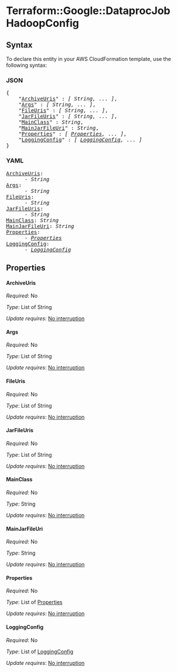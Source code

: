 # Terraform::Google::DataprocJob HadoopConfig

## Syntax

To declare this entity in your AWS CloudFormation template, use the following syntax:

### JSON

<pre>
{
    "<a href="#archiveuris" title="ArchiveUris">ArchiveUris</a>" : <i>[ String, ... ]</i>,
    "<a href="#args" title="Args">Args</a>" : <i>[ String, ... ]</i>,
    "<a href="#fileuris" title="FileUris">FileUris</a>" : <i>[ String, ... ]</i>,
    "<a href="#jarfileuris" title="JarFileUris">JarFileUris</a>" : <i>[ String, ... ]</i>,
    "<a href="#mainclass" title="MainClass">MainClass</a>" : <i>String</i>,
    "<a href="#mainjarfileuri" title="MainJarFileUri">MainJarFileUri</a>" : <i>String</i>,
    "<a href="#properties" title="Properties">Properties</a>" : <i>[ <a href="hadoopconfig-properties.md">Properties</a>, ... ]</i>,
    "<a href="#loggingconfig" title="LoggingConfig">LoggingConfig</a>" : <i>[ <a href="hadoopconfig-loggingconfig.md">LoggingConfig</a>, ... ]</i>
}
</pre>

### YAML

<pre>
<a href="#archiveuris" title="ArchiveUris">ArchiveUris</a>: <i>
      - String</i>
<a href="#args" title="Args">Args</a>: <i>
      - String</i>
<a href="#fileuris" title="FileUris">FileUris</a>: <i>
      - String</i>
<a href="#jarfileuris" title="JarFileUris">JarFileUris</a>: <i>
      - String</i>
<a href="#mainclass" title="MainClass">MainClass</a>: <i>String</i>
<a href="#mainjarfileuri" title="MainJarFileUri">MainJarFileUri</a>: <i>String</i>
<a href="#properties" title="Properties">Properties</a>: <i>
      - <a href="hadoopconfig-properties.md">Properties</a></i>
<a href="#loggingconfig" title="LoggingConfig">LoggingConfig</a>: <i>
      - <a href="hadoopconfig-loggingconfig.md">LoggingConfig</a></i>
</pre>

## Properties

#### ArchiveUris

_Required_: No

_Type_: List of String

_Update requires_: [No interruption](https://docs.aws.amazon.com/AWSCloudFormation/latest/UserGuide/using-cfn-updating-stacks-update-behaviors.html#update-no-interrupt)

#### Args

_Required_: No

_Type_: List of String

_Update requires_: [No interruption](https://docs.aws.amazon.com/AWSCloudFormation/latest/UserGuide/using-cfn-updating-stacks-update-behaviors.html#update-no-interrupt)

#### FileUris

_Required_: No

_Type_: List of String

_Update requires_: [No interruption](https://docs.aws.amazon.com/AWSCloudFormation/latest/UserGuide/using-cfn-updating-stacks-update-behaviors.html#update-no-interrupt)

#### JarFileUris

_Required_: No

_Type_: List of String

_Update requires_: [No interruption](https://docs.aws.amazon.com/AWSCloudFormation/latest/UserGuide/using-cfn-updating-stacks-update-behaviors.html#update-no-interrupt)

#### MainClass

_Required_: No

_Type_: String

_Update requires_: [No interruption](https://docs.aws.amazon.com/AWSCloudFormation/latest/UserGuide/using-cfn-updating-stacks-update-behaviors.html#update-no-interrupt)

#### MainJarFileUri

_Required_: No

_Type_: String

_Update requires_: [No interruption](https://docs.aws.amazon.com/AWSCloudFormation/latest/UserGuide/using-cfn-updating-stacks-update-behaviors.html#update-no-interrupt)

#### Properties

_Required_: No

_Type_: List of <a href="hadoopconfig-properties.md">Properties</a>

_Update requires_: [No interruption](https://docs.aws.amazon.com/AWSCloudFormation/latest/UserGuide/using-cfn-updating-stacks-update-behaviors.html#update-no-interrupt)

#### LoggingConfig

_Required_: No

_Type_: List of <a href="hadoopconfig-loggingconfig.md">LoggingConfig</a>

_Update requires_: [No interruption](https://docs.aws.amazon.com/AWSCloudFormation/latest/UserGuide/using-cfn-updating-stacks-update-behaviors.html#update-no-interrupt)

